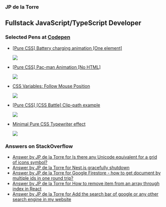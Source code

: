 ### JP de la Torre

## Fullstack JavaScript/TypeScript Developer


### Selected Pens at [Codepen](https://codepen.io/jpidelatorre)

<!-- CODEPEN:START -->
 - [[Pure CSS] Battery charging animation [One element]](https://codepen.io/jpidelatorre/pen/xbKNGN)

   ![](https://codepen.io/jpidelatorre/pen/xbKNGN/image/large.png) 
 

 - [[Pure CSS] Pac-man Animation [No HTML]](https://codepen.io/jpidelatorre/pen/WEOJMp)

   ![](https://codepen.io/jpidelatorre/pen/WEOJMp/image/large.png) 
 

 - [CSS  Variables: Follow Mouse Position](https://codepen.io/jpidelatorre/pen/prEgQj)

   ![](https://codepen.io/jpidelatorre/pen/prEgQj/image/large.png) 
 

 - [[Pure CSS] [CSS Battle] Clip-path example](https://codepen.io/jpidelatorre/pen/oNYYaYR)

   ![](https://codepen.io/jpidelatorre/pen/oNYYaYR/image/large.png) 
 

 - [Minimal Pure CSS Typewriter effect](https://codepen.io/jpidelatorre/pen/wvdKaQM)

   ![](https://codepen.io/jpidelatorre/pen/wvdKaQM/image/large.png) 
 
<!-- CODEPEN:END -->

### Answers on StackOverflow

<!-- STACKOVERFLOW:START -->
- [Answer by JP de la Torre for Is there any Unicode equivalent for a grid of icons symbol?](https://stackoverflow.com/questions/22289123/is-there-any-unicode-equivalent-for-a-grid-of-icons-symbol/62055578#62055578)
- [Answer by JP de la Torre for Nest.js gracefully shutdown](https://stackoverflow.com/questions/61892684/nest-js-gracefully-shutdown/64428817#64428817)
- [Answer by JP de la Torre for Google Firestore - how to get document by multiple ids in one round trip?](https://stackoverflow.com/questions/46721517/google-firestore-how-to-get-document-by-multiple-ids-in-one-round-trip/50394935#50394935)
- [Answer by JP de la Torre for How to remove item from an array through index in React](https://stackoverflow.com/questions/55972862/how-to-remove-item-from-an-array-through-index-in-react/55973097#55973097)
- [Answer by JP de la Torre for Add the search bar of google or any other search engine in my website](https://stackoverflow.com/questions/51143562/add-the-search-bar-of-google-or-any-other-search-engine-in-my-website/51144671#51144671)<!-- STACKOVERFLOW:END -->

<!-- 
TODO
- Create own workflow actions
  - RSS with extra properties
  - Formatted technologies icons
  - ASCII banners
 -->

